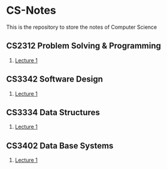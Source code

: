 # CS-Notes
This is the repository to store the notes of Computer Science
## CS2312 Problem Solving & Programming
1. [Lecture 1](CS2312/Lecture/1)

## CS3342 Software Design
1. [Lecture 1](CS3342/Lecture/1)

## CS3334 Data Structures
1. [Lecture 1](CS3334/Lecture/1)
## CS3402 Data Base Systems
1. [Lecture 1](CS3402/Lecture/1)
